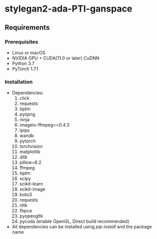 # stylegan2-ada-PTI-ganspace

## Requirements
### Prerequisites
- Linux or macOS
- NVIDIA GPU + CUDA(11.0 or later) CuDNN 
- Python 3.7
- PyTorch 1.7.1

### Installation
- Dependencies:  
    1. click 
    2. requests 
    3. tqdm 
    4. pyspng 
    5. ninja 
    6. imageio-ffmpeg==0.4.3
	7. lpips
	8. wandb
	9. pytorch
	10. torchvision
	11. matplotlib
	12. dlib
    13. pillow=6.2
    14. ffmpeg
    15. tqdm
    16. scipy
    17. scikit-learn
    18. scikit-image
    19. boto3
    20. requests
    21. nltk
    22. fbpca
    23. pyopengltk
    24. pycuda (enable OpenGL, Direct build recommended)
- All dependencies can be installed using *pip install* and the package name